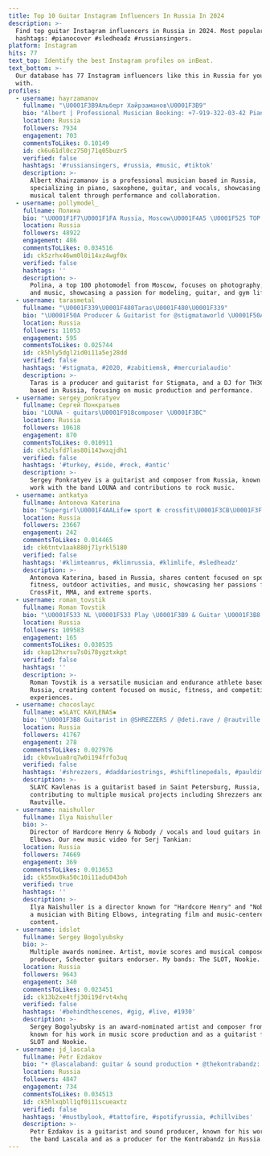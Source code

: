 ```yaml
---
title: Top 10 Guitar Instagram Influencers In Russia In 2024
description: >-
  Find top guitar Instagram influencers in Russia in 2024. Most popular
  hashtags: #pianocover #sledheadz #russiansingers.
platform: Instagram
hits: 77
text_top: Identify the best Instagram profiles on inBeat.
text_bottom: >-
  Our database has 77 Instagram influencers like this in Russia for you to work
  with.
profiles:
  - username: hayrzamanov
    fullname: "\U0001F3B9Альберт Хайрзаманов\U0001F3B9"
    bio: "Albert | Professional Musician Booking: +7-919-322-03-42 Pianist\U0001F3B9 Saxophonist \U0001F3B7 Guitar player\U0001F3B8 Singer\U0001F3A4"
    location: Russia
    followers: 7934
    engagement: 703
    commentsToLikes: 0.10149
    id: ck6u61dl0cz750j71q05buzr5
    verified: false
    hashtags: '#russiansingers, #russia, #music, #tiktok'
    description: >-
      Albert Khairzamanov is a professional musician based in Russia,
      specializing in piano, saxophone, guitar, and vocals, showcasing diverse
      musical talent through performance and collaboration.
  - username: pollymodel_
    fullname: Полина
    bio: "\U0001F1F7\U0001F1FA Russia, Moscow\U0001F4A5 \U0001F525 TOP 100 MAXIM magazine \U0001F4F7 Photomodel, Guitar and GYM Lover Res: @pollymodel_res ❤️ More content ↩️"
    location: Russia
    followers: 48922
    engagement: 486
    commentsToLikes: 0.034516
    id: ck5zrhx46wm0l0i14xz4wgf0x
    verified: false
    hashtags: ''
    description: >-
      Polina, a top 100 photomodel from Moscow, focuses on photography, fitness,
      and music, showcasing a passion for modeling, guitar, and gym lifestyle.
  - username: tarasmetal
    fullname: "\U0001F339\U0001F480Taras\U0001F480\U0001F339"
    bio: "\U0001F50A Producer & Guitarist for @stigmataworld \U0001F50A Producer & DJ for @TH3CATS \U0001F30Dstigmata.ru \U0001F30Dvk.com/Tarasmetal \U0001F30Dfacebook.com/Tarasmetal"
    location: Russia
    followers: 11053
    engagement: 595
    commentsToLikes: 0.025744
    id: ck5hly5dgl2id0i11a5ej28dd
    verified: false
    hashtags: '#stigmata, #2020, #zabitiemsk, #mercurialaudio'
    description: >-
      Taras is a producer and guitarist for Stigmata, and a DJ for TH3CATS,
      based in Russia, focusing on music production and performance.
  - username: sergey_ponkratyev
    fullname: Сергей Понкратьев
    bio: "LOUNA - guitars\U0001F918composer \U0001F3BC"
    location: Russia
    followers: 10618
    engagement: 870
    commentsToLikes: 0.010911
    id: ck5zlsfd7las80i143wxqjdh1
    verified: false
    hashtags: '#turkey, #side, #rock, #antic'
    description: >-
      Sergey Ponkratyev is a guitarist and composer from Russia, known for his
      work with the band LOUNA and contributions to rock music.
  - username: antkatya
    fullname: Antonova Katerina
    bio: "Supergirl\U0001F4AALife❤️ sport ⛹ crossfit\U0001F3CB\U0001F3FBMMA\U0001F94Akite/wake/jet/surfing/\U0001F3C4 sleds/snowbike❄️\U0001F5FB\U0001F3CDatv/dirtbikes \U0001F3C1 guitar\U0001F3B8\U0001F3BC\U0001F3A4 reggaeton/dancehall\U0001F351photo\U0001F4F7 @antkatyaphoto"
    location: Russia
    followers: 23667
    engagement: 242
    commentsToLikes: 0.014465
    id: ck6tntv1aak880j71yrkl5180
    verified: false
    hashtags: '#klimteamrus, #klimrussia, #klimlife, #sledheadz'
    description: >-
      Antonova Katerina, based in Russia, shares content focused on sports,
      fitness, outdoor activities, and music, showcasing her passions for
      CrossFit, MMA, and extreme sports.
  - username: roman_tovstik
    fullname: Roman Tovstik
    bio: "\U0001F533 NL \U0001F533 Play \U0001F3B9 & Guitar \U0001F3B8 \U0001F533 IRONMAN 140.6 (3.8/180/42) \U0001F533 4 x Ironman 70.3 (1.9/90/21) \U0001F533 HAUTEROUTE\U0001F6B4\U0001F3FB‍♀️/832 km/\U0001F51D20km ❤Партнер @sgdeti"
    location: Russia
    followers: 109583
    engagement: 165
    commentsToLikes: 0.030535
    id: ckap12hxrsu7s0i78ygztxkpt
    verified: false
    hashtags: ''
    description: >-
      Roman Tovstik is a versatile musician and endurance athlete based in
      Russia, creating content focused on music, fitness, and competitive racing
      experiences.
  - username: chocoslayc
    fullname: ▪️SLAYC KAVLENAS▪️
    bio: "\U0001F3B8 Guitarist in @SHREZZERS / @deti.rave / @rautville & @meistermakintosh / @fakemukka / @frendzonaa \U0001F1F7\U0001F1FA Russia, Saint-Petersburg"
    location: Russia
    followers: 41767
    engagement: 278
    commentsToLikes: 0.027976
    id: ck0vw1ua8rq7w0i194frfo3uq
    verified: false
    hashtags: '#shrezzers, #daddariostrings, #shiftlinepedals, #pauldimecables'
    description: >-
      SLAYC Kavlenas is a guitarist based in Saint Petersburg, Russia,
      contributing to multiple musical projects including Shrezzers and
      Rautville.
  - username: naishuller
    fullname: Ilya Naishuller
    bio: >-
      Director of Hardcore Henry & Nobody / vocals and loud guitars in Biting
      Elbows. Our new music video for Serj Tankian:
    location: Russia
    followers: 74669
    engagement: 369
    commentsToLikes: 0.013653
    id: ck55mx0ka50c10i11adu043oh
    verified: true
    hashtags: ''
    description: >-
      Ilya Naishuller is a director known for "Hardcore Henry" and "Nobody," and
      a musician with Biting Elbows, integrating film and music-centered
      content.
  - username: idslot
    fullname: Sergey Bogolyubsky
    bio: >-
      Multiple awards nominee. Artist, movie scores and musical composer,
      producer, Schecter guitars endorser. My bands: The SLOT, Nookie.
    location: Russia
    followers: 9643
    engagement: 340
    commentsToLikes: 0.023451
    id: ck13b2xe4tfj30i19drvt4xhq
    verified: false
    hashtags: '#behindthescenes, #gig, #live, #1930'
    description: >-
      Sergey Bogolyubsky is an award-nominated artist and composer from Russia,
      known for his work in music score production and as a guitarist for The
      SLOT and Nookie.
  - username: jd_lascala
    fullname: Petr Ezdakov
    bio: "• @lascalaband: guitar & sound production • @thekontrabandz: producer • Endorsed by: AMT Electronics & Fokin \U0001F525 Новый альбом:"
    location: Russia
    followers: 4847
    engagement: 734
    commentsToLikes: 0.034513
    id: ck5hlxqbll1qf0i11scueaxtz
    verified: false
    hashtags: '#mustbylook, #tattofire, #spotifyrussia, #chillvibes'
    description: >-
      Petr Ezdakov is a guitarist and sound producer, known for his work with
      the band Lascala and as a producer for the Kontrabandz in Russia.
---
```


